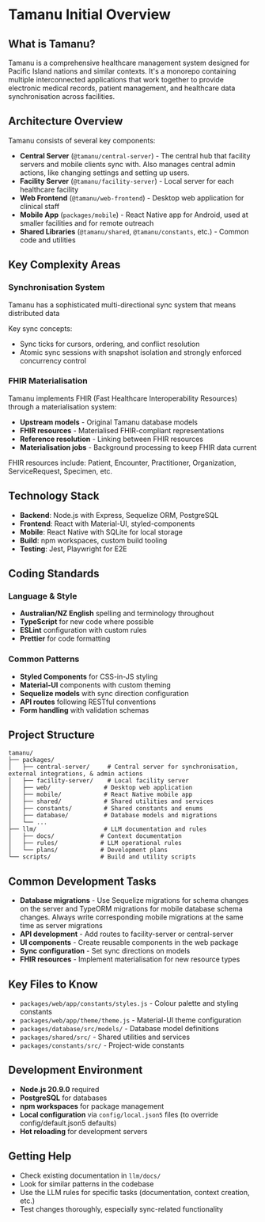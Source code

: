 # Tamanu Initial Overview

## What is Tamanu?

Tamanu is a comprehensive healthcare management system designed for Pacific Island nations and similar contexts. It's a monorepo containing multiple interconnected applications that work together to provide electronic medical records, patient management, and healthcare data synchronisation across facilities.

## Architecture Overview

Tamanu consists of several key components:

- **Central Server** (`@tamanu/central-server`) - The central hub that facility servers and mobile clients sync with. Also manages central admin actions, like changing settings and setting up users.
- **Facility Server** (`@tamanu/facility-server`) - Local server for each healthcare facility
- **Web Frontend** (`@tamanu/web-frontend`) - Desktop web application for clinical staff
- **Mobile App** (`packages/mobile`) - React Native app for Android, used at smaller facilities and for remote outreach
- **Shared Libraries** (`@tamanu/shared`, `@tamanu/constants`, etc.) - Common code and utilities

## Key Complexity Areas

### Synchronisation System

Tamanu has a sophisticated multi-directional sync system that means distributed data

Key sync concepts:

- Sync ticks for cursors, ordering, and conflict resolution
- Atomic sync sessions with snapshot isolation and strongly enforced concurrency control

### FHIR Materialisation

Tamanu implements FHIR (Fast Healthcare Interoperability Resources) through a materialisation system:

- **Upstream models** - Original Tamanu database models
- **FHIR resources** - Materialised FHIR-compliant representations
- **Reference resolution** - Linking between FHIR resources
- **Materialisation jobs** - Background processing to keep FHIR data current

FHIR resources include: Patient, Encounter, Practitioner, Organization, ServiceRequest, Specimen, etc.

## Technology Stack

- **Backend**: Node.js with Express, Sequelize ORM, PostgreSQL
- **Frontend**: React with Material-UI, styled-components
- **Mobile**: React Native with SQLite for local storage
- **Build**: npm workspaces, custom build tooling
- **Testing**: Jest, Playwright for E2E

## Coding Standards

### Language & Style

- **Australian/NZ English** spelling and terminology throughout
- **TypeScript** for new code where possible
- **ESLint** configuration with custom rules
- **Prettier** for code formatting

### Common Patterns

- **Styled Components** for CSS-in-JS styling
- **Material-UI** components with custom theming
- **Sequelize models** with sync direction configuration
- **API routes** following RESTful conventions
- **Form handling** with validation schemas

## Project Structure

```
tamanu/
├── packages/
│   ├── central-server/     # Central server for synchronisation, external integrations, & admin actions
│   ├── facility-server/    # Local facility server
│   ├── web/               # Desktop web application
│   ├── mobile/            # React Native mobile app
│   ├── shared/            # Shared utilities and services
│   ├── constants/         # Shared constants and enums
│   ├── database/          # Database models and migrations
│   └── ...
├── llm/                   # LLM documentation and rules
│   ├── docs/             # Context documentation
│   ├── rules/            # LLM operational rules
│   └── plans/            # Development plans
└── scripts/              # Build and utility scripts
```

## Common Development Tasks

- **Database migrations** - Use Sequelize migrations for schema changes on the server and TypeORM migrations for mobile database schema changes. Always write corresponding mobile migrations at the same time as server migrations
- **API development** - Add routes to facility-server or central-server
- **UI components** - Create reusable components in the web package
- **Sync configuration** - Set sync directions on models
- **FHIR resources** - Implement materialisation for new resource types

## Key Files to Know

- `packages/web/app/constants/styles.js` - Colour palette and styling constants
- `packages/web/app/theme/theme.js` - Material-UI theme configuration
- `packages/database/src/models/` - Database model definitions
- `packages/shared/src/` - Shared utilities and services
- `packages/constants/src/` - Project-wide constants

## Development Environment

- **Node.js 20.9.0** required
- **PostgreSQL** for databases
- **npm workspaces** for package management
- **Local configuration** via `config/local.json5` files (to override config/default.json5 defaults)
- **Hot reloading** for development servers

## Getting Help

- Check existing documentation in `llm/docs/`
- Look for similar patterns in the codebase
- Use the LLM rules for specific tasks (documentation, context creation, etc.)
- Test changes thoroughly, especially sync-related functionality
